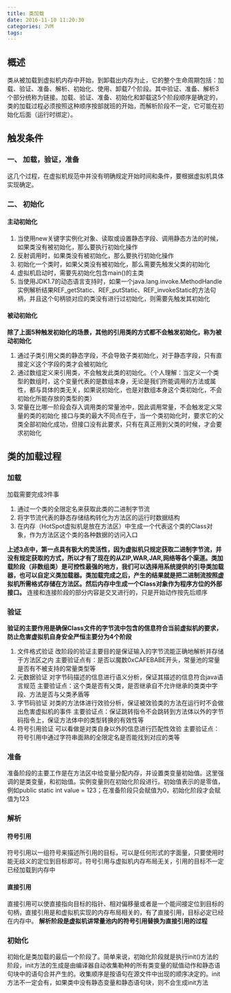 ```yaml
---
title: 类加载
date: 2016-11-10 11:20:30
categories: JVM
tags:
---
```

## 概述
类从被加载到虚拟机内存中开始，到卸载出内存为止，它的整个生命周期包括：加载、验证、准备、解析、初始化、使用、卸载7个阶段。其中验证、准备、解析3个部分统称为链接。加载、验证、准备、初始化和卸载这5个阶段顺序是确定的，类的加载过程必须按照这种顺序按部就班的开始，而解析阶段不一定，它可能在初始化后面（运行时绑定）。
## 触发条件
### 一、 加载，验证，准备
这几个过程，在虚拟机规范中并没有明确规定开始时间和条件，要根据虚拟机具体实现确定。
### 二、 初始化
#### 主动初始化
1. 当使用new关键字实例化对象、读取或设置静态字段、调用静态方法的时候，如果类没有被初始化，那么要执行初始化操作
1. 反射调用时，如果类没有被初始化，那么要执行初始化操作
1. 初始化一个类时，如果父类没有被初始化，那么需要先触发父类的初始化
1. 虚拟机启动时，需要先初始化包含main()的主类
5. 当使用JDK1.7的动态语言支持时，如果一个java.lang.invoke.MethodHandle实例解析结果REF_getStatic、REF_putStatic、REF_invokeStatic的方法句柄，并且这个句柄锁对应的类没有进行过初始化，则需要先触发其初始化
#### 被动初始化
**除了上面5种触发初始化的场景，其他的引用类的方式都不会触发初始化，称为被动初始化**

1. 通过子类引用父类的静态字段，不会导致子类初始化，对于静态字段，只有直接定义这个字段的类才会被初始化
2. 通过数组定义来引用类，不会触发此类的初始化。（个人理解：当定义一个类型的数组时，这个变量代表的是数组本身，无论是我们所能调用的方法或属性，都与具体的类无关，如果说初始化，也是对数组本身这个类初始化，不会初始化所能存放的类型的类）
3. 常量在比哪一阶段会存入调用类的常量池中，因此调用常量，不会触发定义常量的类的初始化
接口与类的最大不同点在于，当一个类初始化时，要求它的父类全部初始化成功，但接口没有此要求，只有在真正用到父类的时候，才会要求初始化

## 类的加载过程
### 加载
加载需要完成3件事
1. 通过一个类的全限定名来获取此类的二进制字节流
2. 将字节流代表的静态存储结构转化为方法区的运行时数据结构
3. 在内存（HotSpot虚拟机是放在方法区）中生成一个代表这个类的Class对象，作为方法区这个类的各种数据的访问入口

**上述3点中，第一点具有极大的灵活性，因为虚拟机只规定获取二进制字节流，并没有规定获取的方式，所以才有了现在的从ZIP,WAR,JAR,网络等各个渠道。类加载阶段（非数组类）是可控性最强的地方，我们可以选择用系统提供的引导类加载器，也可以自定义类加载器。类加载完成之后，产生的结果就是把二进制流按照虚拟机所需格式存储在方法区。然后内存中生成一个Class对象作为程序方位的外部接口。**
连接和连接阶段的部分内容是交叉进行的，只是开始动作按先后顺序
### 验证
**验证的主要作用是确保Class文件的字节流中包含的信息符合当前虚拟机的要求，防止危害虚拟机自身安全严恒主要分为4个阶段**
1. 文件格式验证
改阶段的验证主要目的是保证输入的字节流能正确地解析并存储于方法区之内
主要验证点有：是否以魔数0xCAFEBABE开头，常量池的常量是否有不被支持的常量类型等
2. 元数据验证
对字节码描述的信息进行语义分析，保证其描述的信息符合java语言规范
主要验证点：这个类是否有父类，是否继承自不允许继承的类类中字段、方法是否与父类矛盾等
3. 字节码验证
对类的方法体进行效验分析，保证被效验类的方法在运行时不会做出危害虚拟机的事件
主要验证点：保证跳转指令不会跳转到方法体以外的字节码指令上，保证方法体中的类型转换的有效性等
4. 符号引用验证
可以看做是对类自身以外的信息进行匹配性效验
主要验证点：符号引用中通过字符串面熟的全限定名是否能找到对应的类等

### 准备
准备阶段的主要工作是在方法区中给变量分配内存，并设置类变量初始值。这里强调的是类变量，和初始值。实例变量则在初始化阶段进行。初始值表示的是零值，例如public static int value = 123；在准备阶段只会赋值为0，初始化阶段才会赋值为123

### 解析
#### 符号引用
符号引用以一组符号来描述所引用的目标，可以是任何形式的字面量，只要使用时能无歧义的定位到目标即可。符号引用与虚拟机内存布局无关，引用的目标不一定已经加载到内存中

#### 直接引用
直接引用可以使直接指向目标的指针、相对偏移量或者是一个能间接定位到目标的句柄，直接引用是和虚拟机实现的内存布局相关的，有了直接引用，目标必定已经在内存中。
**解析阶段是虚拟机讲常量池内的符号引用替换为直接引用的过程**

### 初始化
初始化是类加载的最后一个阶段了。简单来说，初始化阶段就是执行init()方法的阶段，init方法的生成是由编译器自动收集勒种的所有类变量的赋值动作和静态语句块中的语句合并产生的。收集顺序是按语句在源文件中出现的顺序决定的。init方法不一定会有，如果类中没有静态变量和静态语句块，则不会生成init方法